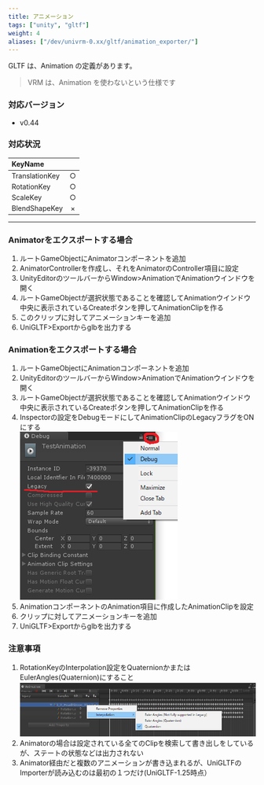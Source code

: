 ```yaml
---
title: アニメーション
tags: ["unity", "gltf"]
weight: 4
aliases: ["/dev/univrm-0.xx/gltf/animation_exporter/"]
---
```


GLTF は、Animation の定義があります。

> VRM は、Animation を使わないという仕様です

### 対応バージョン
* v0.44

### 対応状況
| KeyName        |   |
|:---------------|:-:|
| TranslationKey | ○ |
| RotationKey    | ○ |
| ScaleKey       | ○ |
| BlendShapeKey  | × |

***

### Animatorをエクスポートする場合
1. ルートGameObjectにAnimatorコンポーネントを追加
2. AnimatorControllerを作成し、それをAnimatorのController項目に設定
3. UnityEditorのツールバーからWindow>AnimationでAnimationウインドウを開く
4. ルートGameObjectが選択状態であることを確認してAnimationウインドウ中央に表示されているCreateボタンを押してAnimationClipを作る
5. このクリップに対してアニメーションキーを追加
6. UniGLTF>Exportからglbを出力する

### Animationをエクスポートする場合
1. ルートGameObjectにAnimationコンポーネントを追加
2. UnityEditorのツールバーからWindow>AnimationでAnimationウインドウを開く
3. ルートGameObjectが選択状態であることを確認してAnimationウインドウ中央に表示されているCreateボタンを押してAnimationClipを作る
4. Inspectorの設定をDebugモードにしてAnimationClipのLegacyフラグをONにする  
![Interpolation](/images/wiki/LegacyClip.png)
5. AnimationコンポーネントのAnimation項目に作成したAnimationClipを設定
6. クリップに対してアニメーションキーを追加
7. UniGLTF>Exportからglbを出力する

### 注意事項
1. RotationKeyのInterpolation設定をQuaternionかまたはEulerAngles(Quaternion)にすること  
![Interpolation](/images/wiki/Interpolation.png)
2. Animatorの場合は設定されている全てのClipを検索して書き出しをしているが、ステートの状態などは出力されない
3. Animator経由だと複数のアニメーションが書き込まれるが、UniGLTFのImporterが読み込むのは最初の１つだけ(UniGLTF-1.25時点）




